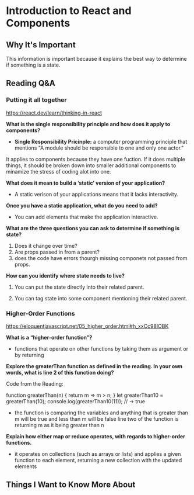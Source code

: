 # Introduction to React and Components

## Why It's Important

This information is important because it explains the best way to determine if something is a state.


## Reading Q&A

### **Putting it all together**

<https://react.dev/learn/thinking-in-react>

**What is the single responsibility principle and how does it apply to components?**

-  **Single Responsibility Pricinple:** a computer programming principle that mentions "A module should be responsible to one and only one actor."

It applies to components because they have one fuction. If it does multiple things, it should be broken down into smaller additional components to minamize the stress of coding alot into one. 



**What does it mean to build a ‘static’ version of your application?**

- A static verison of your applications means that it lacks interactivity.



**Once you have a static application, what do you need to add?**

- You can add elements that make the application interactive.

**What are the three questions you can ask to determine if something is state?**

1. Does it change over time? 
2. Are props passed in from a parent? 
3. does the code have errors thourgh missing componets not passed from props.

**How can you identify where state needs to live?**

1. You can put the state directly into their related parent. 


2. You can tag state into some component mentioning their related parent.



### **Higher-Order Functions**

<https://eloquentjavascript.net/05_higher_order.html#h_xxCc98lOBK>

**What is a “higher-order function”?**

- functions that operate on other functions by taking them as argument or by returning 



**Explore the greaterThan function as defined in the reading. In your own words, what is line 2 of this function doing?**

Code from the Reading:


function greaterThan(n) {
  return m => m > n;
}
let greaterThan10 = greaterThan(10);
console.log(greaterThan10(11));
// → true

- the function is comparing the variables and anything that is greater than m will be true and less than m will be false line two of the function is returning m as it being greater than n 

**Explain how either map or reduce operates, with regards to higher-order functions.**

- it operates on collections (such as arrays or lists) and applies a given function to each element, returning a new collection with the updated elements

## Things I Want to Know More About